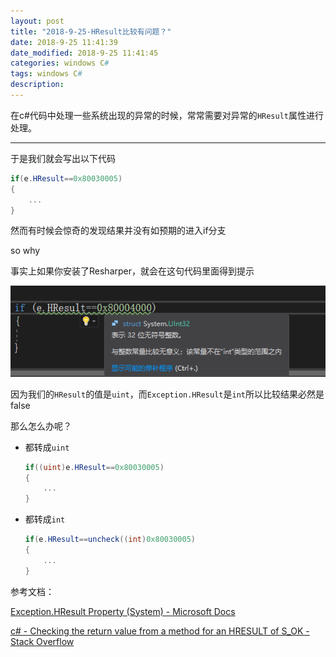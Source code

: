 ```yaml
---
layout: post
title: "2018-9-25-HResult比较有问题？"
date: 2018-9-25 11:41:39
date_modified: 2018-9-25 11:41:45
categories: windows C#
tags: windows C# 
description: 
---
```


在c#代码中处理一些系统出现的异常的时候，常常需要对异常的`HResult`属性进行处理。

-----

于是我们就会写出以下代码

```c#
if(e.HResult==0x80030005)
{
    ...
}
```

然而有时候会惊奇的发现结果并没有如预期的进入if分支

so why

事实上如果你安装了Resharper，就会在这句代码里面得到提示

![1537858317610](../media/1537858317610.png)

因为我们的`HResult`的值是`uint`，而`Exception.HResult`是`int`所以比较结果必然是false

那么怎么办呢？

- 都转成`uint`

  ```c#
  if((uint)e.HResult==0x80030005)
  {
      ...
  }
  ```

- 都转成`int`

  ```c#
  if(e.HResult==uncheck((int)0x80030005)
  {
      ...
  }
  ```


参考文档：

[Exception.HResult Property (System) - Microsoft Docs](https://docs.microsoft.com/en-us/dotnet/api/system.exception.hresult?view=netframework-4.7.2)

[c# - Checking the return value from a method for an HRESULT of S_OK - Stack Overflow](https://stackoverflow.com/questions/13145585/checking-the-return-value-from-a-method-for-an-hresult-of-s-ok)



